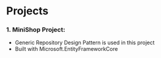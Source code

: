 # Projects
### 1. MiniShop Project:
- Generic Repository Design Pattern is used in this project
- Built with Microsoft.EntityFrameworkCore
